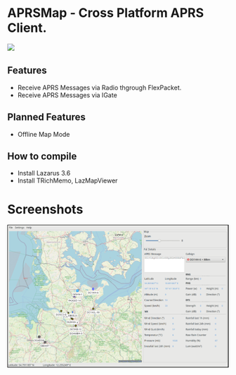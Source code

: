 # APRSMap - Cross Platform APRS Client.

[![](https://www.paypalobjects.com/en_US/i/btn/btn_donateCC_LG.gif)](https://www.paypal.com/donate/?hosted_button_id=H553XE4QJ9GJ8)

## Features

- Receive APRS Messages via Radio thgrough FlexPacket.
- Receive APRS Messages via IGate

## Planned Features

- Offline Map Mode

## How to compile

- Install Lazarus 3.6
- Install TRichMemo, LazMapViewer

# Screenshots

![APRSMap](vx_images/image.png)


